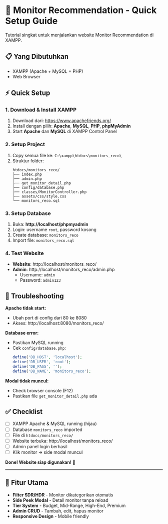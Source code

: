 # 🚀 Monitor Recommendation - Quick Setup Guide

Tutorial singkat untuk menjalankan website Monitor Recommendation di XAMPP.

## 📋 Yang Dibutuhkan
- XAMPP (Apache + MySQL + PHP)
- Web Browser

## ⚡ Quick Setup

### 1. Download & Install XAMPP
1. Download dari: https://www.apachefriends.org/
2. Install dengan pilih: **Apache**, **MySQL**, **PHP**, **phpMyAdmin**
3. Start **Apache** dan **MySQL** di XAMPP Control Panel

### 2. Setup Project
1. Copy semua file ke: `C:\xampp\htdocs\monitors_reco\`
2. Struktur folder:
   ```
   htdocs/monitors_reco/
   ├── index.php
   ├── admin.php
   ├── get_monitor_detail.php
   ├── config/database.php
   ├── classes/MonitorController.php
   ├── assets/css/style.css
   └── monitors_reco.sql
   ```

### 3. Setup Database
1. Buka: **http://localhost/phpmyadmin**
2. Login: username `root`, password kosong
3. Create database: `monitors_reco`
4. Import file: `monitors_reco.sql`

### 4. Test Website
- **Website**: http://localhost/monitors_reco/
- **Admin**: http://localhost/monitors_reco/admin.php
  - Username: `admin`
  - Password: `admin123`

## 🔧 Troubleshooting

**Apache tidak start:**
- Ubah port di config dari 80 ke 8080
- Akses: http://localhost:8080/monitors_reco/

**Database error:**
- Pastikan MySQL running
- Cek `config/database.php`:
  ```php
  define('DB_HOST', 'localhost');
  define('DB_USER', 'root');
  define('DB_PASS', '');
  define('DB_NAME', 'monitors_reco');
  ```

**Modal tidak muncul:**
- Check browser console (F12)
- Pastikan file `get_monitor_detail.php` ada

## ✅ Checklist
- [ ] XAMPP Apache & MySQL running (hijau)
- [ ] Database `monitors_reco` imported
- [ ] File di `htdocs/monitors_reco/`
- [ ] Website terbuka: http://localhost/monitors_reco/
- [ ] Admin panel login berhasil
- [ ] Klik monitor → side modal muncul

**Done! Website siap digunakan! 🎉**

---

## 🎯 Fitur Utama
- **Filter SDR/HDR** - Monitor dikategorikan otomatis
- **Side Peek Modal** - Detail monitor tanpa reload
- **Tier System** - Budget, Mid-Range, High-End, Premium  
- **Admin CRUD** - Tambah, edit, hapus monitor
- **Responsive Design** - Mobile friendly
